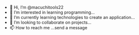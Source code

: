 - 👋 Hi, I’m @macuchitools22
- 👀 I’m interested in learning programming...
- 🌱 I’m currently learning technologies to create an application...
- 💞️ I’m looking to collaborate on projects...
- 📫 How to reach me ...send a message

<!---
macuchitools22/macuchitools22 is a ✨ special ✨ repository because its `README.md` (this file) appears on your GitHub profile.
You can click the Preview link to take a look at your changes.
--->
